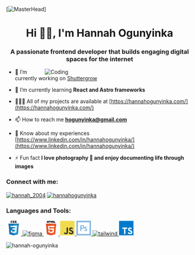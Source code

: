 [![MasterHead](https://drive.google.com/uc?id=yO_Xqpv5BrCq2rTb7NaMmC3tbXMbeJbf)]



<h1 align="center">Hi 👋🏾, I'm Hannah Ogunyinka</h1>
<h3 align="center">A passionate frontend developer that builds engaging digital spaces for the internet</h3>
<img align="right" alt="Coding" width="400" src="https://giphy.com/gifs/girl-day-night-1XCcD9VLQZ2Io">

- 🔭 I’m currently working on [Shuttergrow](https://www.figma.com/proto/xGLcOJapcxkZDyhWHobpcw/Shuttergrow?type=design&node-id=45-186&t=VVm6zOREfE3Qlm2a-8&scaling=scale-down-width&page-id=0%3A1&starting-point-node-id=199%3A51&hide-ui=1)

- 🌱 I’m currently learning **React and Astro frameworks**

- 👩🏾‍💻 All of my projects are available at [https://hannahogunyinka.com/](https://hannahogunyinka.com/)

- 📫 How to reach me **hogunyinka@gmail.com**

- 📄 Know about my experiences [https://www.linkedin.com/in/hannahogunyinka/](https://www.linkedin.com/in/hannahogunyinka/)

- ⚡ Fun fact **I love photography 📸 and enjoy documenting life through images**

<h3 align="left">Connect with me:</h3>
<p align="left">
<a href="https://twitter.com/hannah_2004" target="blank"><img align="center" src="https://raw.githubusercontent.com/rahuldkjain/github-profile-readme-generator/master/src/images/icons/Social/twitter.svg" alt="hannah_2004" height="30" width="40" /></a>
<a href="https://linkedin.com/in/hannahogunyinka" target="blank"><img align="center" src="https://raw.githubusercontent.com/rahuldkjain/github-profile-readme-generator/master/src/images/icons/Social/linked-in-alt.svg" alt="hannahogunyinka" height="30" width="40" /></a>
</p>

<h3 align="left">Languages and Tools:</h3>
<p align="left"> <a href="https://www.w3schools.com/css/" target="_blank" rel="noreferrer"> <img src="https://raw.githubusercontent.com/devicons/devicon/master/icons/css3/css3-original-wordmark.svg" alt="css3" width="40" height="40"/> </a> <a href="https://www.figma.com/" target="_blank" rel="noreferrer"> <img src="https://www.vectorlogo.zone/logos/figma/figma-icon.svg" alt="figma" width="40" height="40"/> </a> <a href="https://www.w3.org/html/" target="_blank" rel="noreferrer"> <img src="https://raw.githubusercontent.com/devicons/devicon/master/icons/html5/html5-original-wordmark.svg" alt="html5" width="40" height="40"/> </a> <a href="https://developer.mozilla.org/en-US/docs/Web/JavaScript" target="_blank" rel="noreferrer"> <img src="https://raw.githubusercontent.com/devicons/devicon/master/icons/javascript/javascript-original.svg" alt="javascript" width="40" height="40"/> </a> <a href="https://www.photoshop.com/en" target="_blank" rel="noreferrer"> <img src="https://raw.githubusercontent.com/devicons/devicon/master/icons/photoshop/photoshop-line.svg" alt="photoshop" width="40" height="40"/> </a> <a href="https://tailwindcss.com/" target="_blank" rel="noreferrer"> <img src="https://www.vectorlogo.zone/logos/tailwindcss/tailwindcss-icon.svg" alt="tailwind" width="40" height="40"/> </a> <a href="https://www.typescriptlang.org/" target="_blank" rel="noreferrer"> <img src="https://raw.githubusercontent.com/devicons/devicon/master/icons/typescript/typescript-original.svg" alt="typescript" width="40" height="40"/> </a> </p>

<p><img align="center" src="https://github-readme-streak-stats.herokuapp.com/?user=hannah-ogunyinka&" alt="hannah-ogunyinka" /></p>

